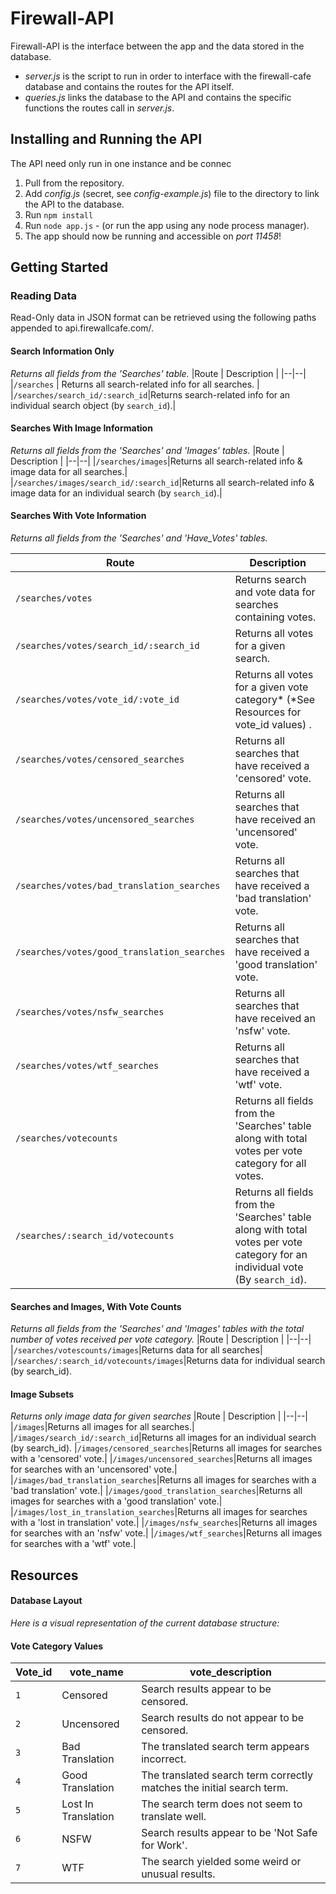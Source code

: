 
# Firewall-API

Firewall-API is the interface between the app and the data stored in the database.

- *server.js* is the script to run in order to interface with the firewall-cafe database and contains the routes for the API itself.
- *queries.js* links the database to the API and contains the specific functions the routes call in *server.js*.


## Installing and Running the API

The API need only run in one instance and be connec

 1. Pull from the repository.
 2. Add *config.js* (secret, see *config-example.js*) file to the directory to link the API to the database.
 3. Run `npm install`
 4. Run `node app.js` - (or run the app using any node process manager).
 5. The app should now be running and accessible on *port 11458*!

## Getting Started

### Reading Data
Read-Only data in JSON format can be retrieved using the following paths appended to api.firewallcafe.com/.

#### Search Information Only
*Returns all fields from the 'Searches' table.*
|Route  | Description |
|--|--|
|`/searches` | Returns all search-related info for all searches. |
|`/searches/search_id/:search_id`|Returns search-related info for an individual search object (by `search_id`).|

#### Searches With Image Information
*Returns all fields from the 'Searches'  and 'Images' tables.*
|Route  | Description |
|--|--|
|`/searches/images`|Returns all search-related info & image data for all searches.|
|`/searches/images/search_id/:search_id`|Returns all search-related info & image data for an individual search (by `search_id`).|

#### Searches With Vote Information
*Returns all fields from the 'Searches' and 'Have_Votes' tables.*

|Route  | Description |
|--|--|
|`/searches/votes`|Returns search and vote data for searches containing votes.
|`/searches/votes/search_id/:search_id`|Returns all votes for a given search.|
|`/searches/votes/vote_id/:vote_id`|Returns all votes for a given vote category* (*See Resources for vote_id values) .|
|`/searches/votes/censored_searches`|Returns all searches that have received a 'censored' vote.|
|`/searches/votes/uncensored_searches`|Returns all searches that have received an 'uncensored' vote.|
|`/searches/votes/bad_translation_searches`|Returns all searches that have received a 'bad translation' vote.|
|`/searches/votes/good_translation_searches`|Returns all searches that have received a 'good translation' vote.|
|`/searches/votes/nsfw_searches`|Returns all searches that have received an 'nsfw' vote.|
|`/searches/votes/wtf_searches`|Returns all searches that have received a 'wtf' vote.|
|`/searches/votecounts`|Returns all fields from the 'Searches' table along with total votes per vote category for all votes.|
|`/searches/:search_id/votecounts`|Returns all fields from the 'Searches' table along with total votes per vote category for an individual vote (By `search_id`).

#### Searches and Images, With Vote Counts
*Returns all fields from the 'Searches' and 'Images' tables with the total number of votes received per vote category.*
|Route  | Description |
|--|--|
|`/searches/votescounts/images`|Returns data for all searches|
|`/searches/:search_id/votecounts/images`|Returns data for individual search (by search_id).

#### Image Subsets
*Returns only image data for given searches*
|Route  | Description |
|--|--|
|`/images`|Returns all images for all searches.|
|`/images/search_id/:search_id`|Returns all images for an individual search (by search_id).
|`/images/censored_searches`|Returns all images for searches with a 'censored' vote.|
|`/images/uncensored_searches`|Returns all images for searches with an 'uncensored' vote.|
|`/images/bad_translation_searches`|Returns all images for searches with a 'bad translation' vote.|
|`/images/good_translation_searches`|Returns all images for searches with a 'good translation' vote.|
|`/images/lost_in_translation_searches`|Returns all images for searches with a 'lost in translation' vote.|
|`/images/nsfw_searches`|Returns all images for searches with an 'nsfw' vote.|
|`/images/wtf_searches`|Returns all images for searches with a 'wtf' vote.|

## Resources

#### Database Layout
*Here is a visual representation of the current database structure:*

#### Vote  Category Values
|Vote_id|vote_name|vote_description|
|--|--|--|
|`1`|Censored|Search results appear to be censored.|
|`2`|Uncensored|Search results do not appear to be censored.|
|`3`|Bad Translation|The translated search term appears incorrect.|
|`4`|Good Translation|The translated search term correctly matches the initial search term.|
|`5`|Lost In Translation|The search term does not seem to translate well.|
|`6`|NSFW|Search results appear to be 'Not Safe for Work'.|
|`7`|WTF|The search yielded some weird or unusual results.|
